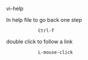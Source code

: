 
vi-help

In help file to go back one step

				Ctrl-T 		

double click to follow a link

				L-mouse-click
